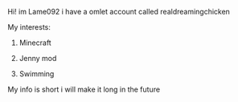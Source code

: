 Hi! im Lame092 i have a omlet account called realdreamingchicken

My interests:

1. Minecraft

2. Jenny mod

3. Swimming



My info is short i will make it long in the future


